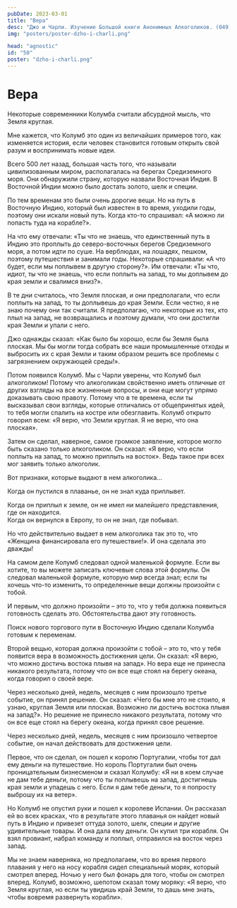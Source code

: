 ```yaml
---
pubDate: 2023-03-01
title: "Вера"
desc: "Джо и Чарли. Изучение Большой книги Анонимных Алкоголиков. (049)"
img: "posters/poster-dzho-i-charli.png"

head: "agnostic"
id: "50"
poster: "dzho-i-charli.png"
---
```


# Вера

Некоторые современники Колумба считали абсурдной мысль, что Земля круглая.

Мне кажется, что Колумб это один из величайших примеров того, как изменяется история, если человек становится готовым открыть свой разум и воспринимать новые идеи.

Всего 500 лет назад, большая часть того, что называли цивилизованным миром, располагалась на берегах Средиземного моря. Они обнаружили страну, которую назвали Восточная Индия. В Восточной Индии можно было достать золото, шелк и специи.

По тем временам это были очень дорогие вещи. Но на путь в Восточную Индию, который был известен в то время, уходили годы, поэтому они искали новый путь. Когда кто-то спрашивал: «А можно ли попасть туда на корабле?».

На что ему отвечали: «Ты что не знаешь, что единственный путь в Индию это проплыть до северо-восточных берегов Средиземного моря, а потом идти по суше. На верблюдах, на лошадях, пешком, поэтому путешествия и занимали годы. Некоторые спрашивали: «А что будет, если мы поплывем в другую сторону?». Им отвечали: «Ты что, идиот, ты что не знаешь, что если поплыть на запад, то мы доплывем до края земли и свалимся вниз?».

В те дни считалось, что Земля плоская, и они предполагали, что если поплыть на запад, то ты доплывешь до края Земли. Если честно, я не знаю почему они так считали. Я предполагаю, что некоторые из тех, кто плыл на запад, не возвращались и поэтому думали, что они достигли края Земли и упали с него.

Джо однажды сказал: «Как было бы хорошо, если бы Земля была плоская. Мы бы могли тогда собрать все наши промышленные отходы и выбросить их с края Земли и таким образом решить все проблемы с загрязнением окружающей среды!».

Потом появился Колумб. Мы с Чарли уверены, что Колумб был алкоголиком! Потому что алкоголикам свойственно иметь отличные от других взгляды на все жизненные вопросы, и они еще могут упрямо доказывать свою правоту. Потому что в те времена, если ты высказывал свои взгляды, которые отличались от общепринятых идей, то тебя могли спалить на костре или обезглавить. Колумб открыто говорил всем: «Я верю, что Земли круглая. Я не верю, что она плоская».

Затем он сделал, наверное, самое громкое заявление, которое могло быть сказано только алкоголиком. Он сказал: «Я верю, что если поплыть на запад, то можно приплыть на восток». Ведь такое при всех мог заявить только алкоголик.

Вот признаки, которые выдают в нем алкоголика…

Когда он пустился в плаванье, он не знал куда приплывет.

Когда он приплыл к земле, он не имел ни малейшего представления, где он находится. <br>
Когда он вернулся в Европу, то он не знал, где побывал.

Но что действительно выдает в нем алкоголика так это то, что «Женщина финансировала его путешествие!».
И она сделала это дважды!

На самом деле Колумб следовал одной маленькой формуле. Если вы хотите, то вы можете записать ключевые слова этой формулы. Он следовал маленькой формуле, которую мир всегда знал; если ты хочешь что-то изменить, то определенные вещи должны произойти с тобой.

И первым, что должно произойти – это то, что у тебя должна появиться  готовность сделать это. Обстоятельства дают эту готовность.

Поиск нового торгового пути в Восточную Индию сделали Колумба готовым к переменам.

Второй вещью, которая должна произойти с тобой – это то, что у тебя появится вера в возможность достижения цели. Он сказал: «Я верю, что можно достичь востока плывя на запад». Но вера еще не принесла никакого результата, потому что он все еще стоял на берегу океана, когда говорил о своей вере.

Через несколько дней, недель, месяцев с ним произошло третье событие, он принял решение. Он сказал: «Чего бы мне это не стоило, я узнаю, круглая Земля или плоская. Возможно ли достичь востока плывя на запад?». Но решение не принесло никакого результата, потому что он все еще стоял на берегу океана, когда принял свое решение.

Через несколько дней, недель, месяцев с ним произошло четвертое событие, он начал действовать для достижения цели.

Первое, что он сделал, он пошел к королю Португалии, чтобы тот дал ему деньги на путешествие. Но король Португалии был очень проницательным бизнесменом и сказал Колумбу: «Я ни в коем случае не дам тебе деньги, потому что ты поплывешь на запад, достигнешь края земли и упадешь с него. Если я дам тебе деньги, то я попросту выброшу их на ветер».

Но Колумб не опустил руки и пошел к королеве Испании. Он рассказал ей во всех красках, что в результате этого плаванья он найдет новый путь в Индию и привезет оттуда золото, шелк, специи и другие удивительные товары. И она дала ему деньги. Он купил три корабля. Он взял провиант, набрал команду и поплыл, отправился на восток через запад.

Мы не знаем наверняка, но предполагаем, что во время первого плавания у него на носу корабля сидел специальный моряк, который смотрел вперед. Ночью у него был фонарь для того, чтобы он смотрел вперед. Колумб, возможно, шепотом сказал тому моряку: «Я верю, что Земля круглая, но если ты увидишь край Земли, то дашь мне знать, чтобы вовремя развернуть корабли».
